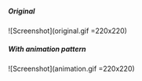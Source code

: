 ##### Original
![Screenshot](original.gif  =220x220)

##### With animation pattern
![Screenshot](animation.gif  =220x220)